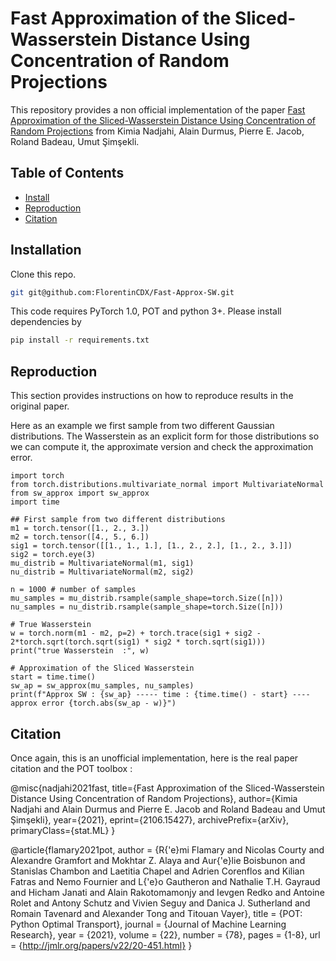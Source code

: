 # Fast Approximation of the Sliced-Wasserstein Distance Using Concentration of Random Projections

This repository provides a non official implementation of the paper [Fast Approximation of the Sliced-Wasserstein Distance Using Concentration of Random Projections](https://arxiv.org/pdf/2106.15427.pdf) from Kimia Nadjahi, Alain Durmus, Pierre E. Jacob, Roland Badeau, Umut Şimşekli.

## Table of Contents

- [Install](#install)
- [Reproduction](#reproduction)
- [Citation](#citation)

## Installation

Clone this repo.
```bash
git git@github.com:FlorentinCDX/Fast-Approx-SW.git
```

This code requires PyTorch 1.0, POT and python 3+. Please install dependencies by
```bash
pip install -r requirements.txt
```

## Reproduction

This section provides instructions on how to reproduce results in the original paper.

Here as an example we first sample from two different Gaussian distributions. The Wasserstein as an explicit form for those distributions so we can compute it, the approximate version and check the approximation error.

```python3
import torch
from torch.distributions.multivariate_normal import MultivariateNormal
from sw_approx import sw_approx
import time

## First sample from two different distributions 
m1 = torch.tensor([1., 2., 3.]) 
m2 = torch.tensor([4., 5., 6.]) 
sig1 = torch.tensor([[1., 1., 1.], [1., 2., 2.], [1., 2., 3.]]) 
sig2 = torch.eye(3) 
mu_distrib = MultivariateNormal(m1, sig1)
nu_distrib = MultivariateNormal(m2, sig2)

n = 1000 # number of samples
mu_samples = mu_distrib.rsample(sample_shape=torch.Size([n]))
nu_samples = nu_distrib.rsample(sample_shape=torch.Size([n]))

# True Wasserstein 
w = torch.norm(m1 - m2, p=2) + torch.trace(sig1 + sig2 - 2*torch.sqrt(torch.sqrt(sig1) * sig2 * torch.sqrt(sig1)))
print("true Wasserstein  :", w)

# Approximation of the Sliced Wasserstein 
start = time.time()
sw_ap = sw_approx(mu_samples, nu_samples)
print(f"Approx SW : {sw_ap} ----- time : {time.time() - start} ---- approx error {torch.abs(sw_ap - w)}")
```

## Citation

Once again, this is an unofficial implementation, here is the real paper citation and the POT toolbox :

@misc{nadjahi2021fast,
      title={Fast Approximation of the Sliced-Wasserstein Distance Using Concentration of Random Projections}, 
      author={Kimia Nadjahi and Alain Durmus and Pierre E. Jacob and Roland Badeau and Umut Şimşekli},
      year={2021},
      eprint={2106.15427},
      archivePrefix={arXiv},
      primaryClass={stat.ML}
}

@article{flamary2021pot,
  author  = {R{\'e}mi Flamary and Nicolas Courty and Alexandre Gramfort and Mokhtar Z. Alaya and Aur{\'e}lie Boisbunon and Stanislas Chambon and Laetitia Chapel and Adrien Corenflos and Kilian Fatras and Nemo Fournier and L{\'e}o Gautheron and Nathalie T.H. Gayraud and Hicham Janati and Alain Rakotomamonjy and Ievgen Redko and Antoine Rolet and Antony Schutz and Vivien Seguy and Danica J. Sutherland and Romain Tavenard and Alexander Tong and Titouan Vayer},
  title   = {POT: Python Optimal Transport},
  journal = {Journal of Machine Learning Research},
  year    = {2021},
  volume  = {22},
  number  = {78},
  pages   = {1-8},
  url     = {http://jmlr.org/papers/v22/20-451.html}
}